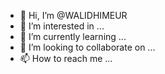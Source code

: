 - 👋 Hi, I’m @WALIDHIMEUR
- 👀 I’m interested in ...
- 🌱 I’m currently learning ...
- 💞️ I’m looking to collaborate on ...
- 📫 How to reach me ...

<!---
WALIDHIMEUR/WALIDHIMEUR is a ✨ special ✨ repository because its `README.md` (this file) appears on your GitHub profile.
You can click the Preview link to take a look at your changes.
--->
